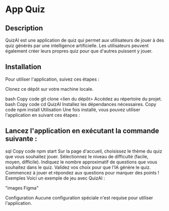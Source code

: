 # App Quiz

## Description

QuizAI est une application de quiz qui permet aux utilisateurs de jouer à des quiz générés par une intelligence artificielle. Les utilisateurs peuvent également créer leurs propres quiz pour que d'autres puissent y jouer.

## Installation

Pour utiliser l'application, suivez ces étapes :

Clonez ce dépôt sur votre machine locale.

bash
Copy code
git clone <lien du dépôt>
Accédez au répertoire du projet.
bash
Copy code
cd QuizAI
Installez les dépendances nécessaires.
Copy code
npm install
Utilisation
Une fois installé, vous pouvez utiliser l'application en suivant ces étapes :

## Lancez l'application en exécutant la commande suivante :

sql
Copy code
npm start
Sur la page d'accueil, choisissez le thème du quiz que vous souhaitez jouer.
Sélectionnez le niveau de difficulté (facile, moyen, difficile).
Indiquez le nombre approximatif de questions que vous souhaitez dans le quiz.
Validez vos choix pour que l'IA génère le quiz.
Commencez à jouer et répondez aux questions pour marquer des points !
Exemples
Voici un exemple de jeu avec QuizAI :

"images Figma"

Configuration
Aucune configuration spéciale n'est requise pour utiliser l'application.
